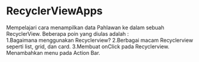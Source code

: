 # RecyclerViewApps
Mempelajari cara menampilkan data Pahlawan ke dalam sebuah RecyclerView. Beberapa poin yang diulas adalah :  
1.Bagaimana menggunakan Recyclerview? 
2.Berbagai macam Recyclerview seperti list, grid, dan card. 
3.Membuat onClick pada Recyclerview. Menambahkan menu pada Action Bar.
